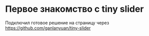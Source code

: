 # Первое знакомство с tiny slider

Подключил готовое решение на страницу через
https://github.com/ganlanyuan/tiny-slider